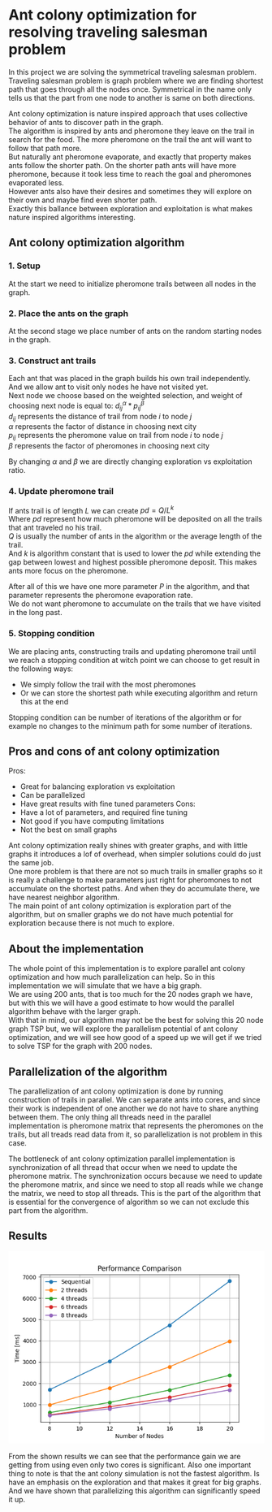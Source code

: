 # Ant colony optimization for resolving traveling salesman problem

In this project we are solving the symmetrical traveling salesman problem.
<br>Traveling salesman problem is graph problem where we are finding shortest path that goes through all the nodes once. Symmetrical in the name only tells us that the part from one node to another is same on both directions.

Ant colony optimization is nature inspired approach that uses collective behavior of ants to discover path in the graph.<br>
The algorithm is inspired by ants and pheromone they leave on the trail in search for the food. The more pheromone on the trail the ant will want to follow that path more.<br>
But naturally ant pheromone evaporate, and exactly that property makes ants follow the shorter path. On the shorter path ants will have more pheromone, because it took less time to reach the goal and pheromones evaporated less.<br>
However ants also have their desires and sometimes they will explore on their own and maybe find even shorter path.<br>
Exactly this ballance between exploration and exploitation is what makes nature inspired algorithms interesting.

## Ant colony optimization algorithm

### 1. Setup

At the start we need to initialize pheromone trails between all nodes in the graph.

### 2. Place the ants on the graph

At the second stage we place number of ants on the random starting nodes in the graph.

### 3. Construct ant trails

Each ant that was placed in the graph builds his own trail independently. And we allow ant to visit only nodes he have not visited yet.<br>
Next node we choose based on the weighted selection, and weight of choosing next node is equal to: $d_{ij}^\alpha * p_{ij}^\beta$ <br>
$d_{ij}$ represents the distance of trail from node $i$ to node $j$<br>
$\alpha$ represents the factor of distance in choosing next city<br>
$p_{ij}$ represents the pheromone value on trail from node $i$ to node $j$<br>
$\beta$ represents the factor of pheromones in choosing next city<br>

By changing $\alpha$ and $\beta$ we are directly changing exploration vs exploitation ratio.

### 4. Update pheromone trail

If ants trail is of length $L$ we can create $pd = Q/L^k$<br>
Where $pd$ represent how much pheromone will be deposited on all the trails that ant traveled no his trail.<br>
$Q$ is usually the number of ants in the algorithm or the average length of the trail.<br>
And $k$ is algorithm constant that is used to lower the $pd$ while extending the gap between lowest and highest possible pheromone deposit. This makes ants more focus on the pheromone.

After all of this we have one more parameter $P$ in the algorithm, and that parameter represents the pheromone evaporation rate.<br>
We do not want pheromone to accumulate on the trails that we have visited in the long past.

### 5. Stopping condition

We are placing ants, constructing trails and updating pheromone trail until we reach a stopping condition at witch point we can choose to get result in the following ways:
 - We simply follow the trail with the most pheromones
 - Or we can store the shortest path while executing algorithm and return this at the end

Stopping condition can be number of iterations of the algorithm or for example no changes to the minimum path for some number of iterations.

## Pros and cons of ant colony optimization

Pros:
 - Great for balancing exploration vs exploitation
 - Can be parallelized
 - Have great results with fine tuned parameters
Cons:
 - Have a lot of parameters, and required fine tuning
 - Not good if you have computing limitations
 - Not the best on small graphs

Ant colony optimization really shines with greater graphs, and with little graphs it introduces a lof of overhead, when simpler solutions could do just the same job.<br>
One more problem is that there are not so much trails in smaller graphs so it is really a challenge to make parameters just right for pheromones to not accumulate on the shortest paths. And when they do accumulate there, we have nearest neighbor algorithm.<br>
The main point of ant colony optimization is exploration part of the algorithm, but on smaller graphs we do not have much potential for exploration because there is not much to explore.<br>

## About the implementation

The whole point of this implementation is to explore parallel ant colony optimization and how much parallelization can help. So in this implementation we will simulate that we have a big graph.<br>
We are using 200 ants, that is too much for the 20 nodes graph we have, but with this we will have a good estimate to how would the parallel algorithm behave with the larger graph.<br>
With that in mind, our algorithm may not be the best for solving this 20 node graph TSP but, we will explore the parallelism potential of ant colony optimization, and we will see how good of a speed up we will get if we tried to solve TSP for the graph with 200 nodes.

## Parallelization of the algorithm

The parallelization of ant colony optimization is done by running construction of trails in parallel. We can separate ants into cores, and since their work is independent of one another we do not have to share anything between them. The only thing all threads need in the parallel implementation is pheromone matrix that represents the pheromones on the trails, but all treads read data from it, so parallelization is not problem in this case.

The bottleneck of ant colony optimization parallel implementation is synchronization of all thread that occur when we need to update the pheromone matrix. The synchronization occurs because we need to update the pheromone matrix, and since we need to stop all reads while we change the matrix, we need to stop all threads. This is the part of the algorithm that is essential for the convergence of algorithm so we can not exclude this part from the algorithm.

## Results

![Performance comparison](plot.png)

From the shown results we can see that the performance gain we are getting from using even only two cores is significant. Also one important thing to note is that the ant colony simulation is not the fastest algorithm. Is have an emphasis on the exploration and that makes it great for big graphs. And we have shown that parallelizing this algorithm can significantly speed it up.